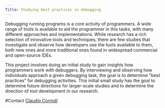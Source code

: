 ```yaml
---
Title: Studying best practices in debugging
---
```


Debugging running programs is a core activity of programmers. A wide range of tools is available to aid the programmer in this tasks, with many different approaches and implementations. While research has a rich selection of innovative tools and techniques, there are few studies that investigate and observe how developers use the tools available to them, both new ones and more traditional ones found in widespread commercial and open-source IDEs.

This project involves doing an initial study to gain insights how programmers work with debuggers. By interviewing and observing how individuals approach a given debugging task, the goal is to determine "best practices" for debugging activities. This initial small study has the goal to determine future directions for larger-scale studies and to determine the direction of tool development in our research.

#Contact
[Claudio Corrodi](%base_url%/staff/Corrodi)
